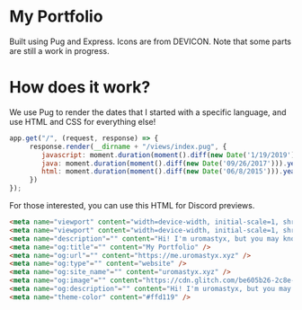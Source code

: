 # My Portfolio

Built using Pug and Express. Icons are from DEVICON.
Note that some parts are still a work in progress.

# How does it work?

We use Pug to render the dates that I started with a specific language, and use HTML and CSS for everything else!
```js
app.get("/", (request, response) => {
     response.render(__dirname + "/views/index.pug", {
        javascript: moment.duration(moment().diff(new Date('1/19/2019'))).years() + " year, " + moment.duration(moment().diff(new Date('1/19/2019'))).months() + " months",
        java: moment.duration(moment().diff(new Date('09/26/2017'))).years() + " years, " + moment.duration(moment().diff(new Date('09/26/2017'))).months() + " months",
        html: moment.duration(moment().diff(new Date('06/8/2015'))).years() + " years, " + moment.duration(moment().diff(new Date('06/8/2015'))).months() + " months"
     }) 
});
```

For those interested, you can use this HTML for Discord previews.

```html
<meta name="viewport" content="width=device-width, initial-scale=1, shrink-to-fit=no" />
<meta name="viewport" content="width=device-width, initial-scale=1, shrink-to-fit=no" />
<meta name="description"="" content="Hi! I'm uromastyx, but you may know me as Syntax. This is my portfolio! You can see my accomplishments and my projects." />
<meta name="og:title"="" content="My Portfolio" />
<meta name="og:url"="" content="https://me.uromastyx.xyz" />
<meta name="og:type"="" content="website" />
<meta name="og:site_name"="" content="uromastyx.xyz" />
<meta name="og:image"="" content="https://cdn.glitch.com/be605b26-2c8e-48f2-a540-5f3a2eac2386%2Ffavicon.png?v=1565725140040" />
<meta name="og:description"="" content="Hi! I'm uromastyx, but you may know me as Syntax. This is my portfolio! You can see my accomplishments and my projects." />
<meta name="theme-color" content="#ffd119" />
```

